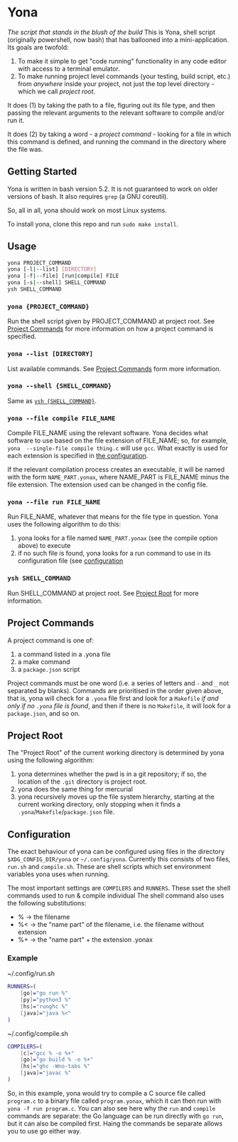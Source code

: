 # Yona

*The script that stands in the blush of the build*
This is Yona, shell script (originally powershell, now bash) that has 
ballooned into a mini-application. Its goals are twofold:

1. To make it simple to get "code running" functionality in any code editor 
   with access to a terminal emulator.
2. To make running project level commands (your testing, build script, etc.) 
   from *anywhere* inside your project, not just the top level directory - 
   which we call *project root*.

It does (1) by taking the path to a file, figuring out its file type, and 
then passing the relevant arguments to the relevant software to compile 
and/or run it.

It does (2) by taking a word - a *project command* - looking for a file in 
which this command is defined, and running the command in the directory 
where the file was.

## Getting Started

Yona is written in bash version 5.2. It is not guaranteed to work on older 
versions of bash. It also requires `grep` (a GNU coreutil).

So, all in all, yona should work on most Linux systems.

To install yona, clone this repo and run `sudo make install`.

## Usage

```bash
yona PROJECT_COMMAND
yona [-l|--list] [DIRECTORY]
yona [-f|--file] [run|compile] FILE
yona [-s|--shell] SHELL_COMMAND
ysh SHELL_COMMAND
```

### `yona {PROJECT_COMMAND}`

Run the shell script given by PROJECT_COMMAND at project root. See [Project 
Commands](#project-commands) for more information on how a project command 
is specified.

### `yona --list [DIRECTORY]`

List available commands. See [Project Commands](#project-commands) form more 
information.

### `yona --shell {SHELL_COMMAND}`

Same as [`ysh {SHELL_COMMAND}`](#ysh-SHELL_COMMAND).

### `yona --file compile FILE_NAME`

Compile FILE_NAME using the relevant software. Yona decides what software to 
use based on the file extension of FILE_NAME; so, for example, `yona 
--single-file compile thing.c` will use `gcc`. What exactly is used for each 
extension is specified in [the configuration](#configuration).

If the relevant compilation process creates an executable, it will be named 
with the form `NAME_PART.yonax`, where NAME_PART is FILE_NAME minus the file 
extension. The extension used can be changed in the config file. 

### `yona --file run FILE_NAME`

Run FILE_NAME, whatever that means for the file type in question. Yona uses 
the following algorithm to do this:
1. yona looks for a file named `NAME_PART.yonax` (see the compile option 
   above) to execute
2. if no such file is found, yona looks for a run command to use in its 
   configuration file (see [configuration](#configuration)

### `ysh SHELL_COMMAND`

Run SHELL_COMMAND at project root. See [Project Root](#project-root) for 
more information.


## Project Commands

A project command is one of:

1. a command listed in a .yona file
2. a make command
3. a `package.json` script

Project commands must be one word (i.e. a series of letters and `-` and `_` 
not separated by blanks). Commands are prioritised in the order given above, 
that is, yona will check for a `.yona`  file first and look for a `Makefile` 
*if and only if no `.yona` file is found*, and then if there is no 
`Makefile`, it will look for a `package.json`, and so on.

## Project Root

The "Project Root" of the current working directory is determined by yona 
using the following algorithm:
1. yona determines whether the pwd is in a git repository; if so, the 
   location of the `.git` directory is project root.
2. yona does the same thing for mercurial
3. yona recursively moves up the file system hierarchy, starting at the 
   current working directory, only stopping when it finds a 
   `.yona`/`Makefile`/`package.json` file.


## Configuration

The exact behaviour of yona can be configured using files in the directory
`$XDG_CONFIG_DIR/yona` or `~/.config/yona`. Currently this consists of two 
files, `run.sh` and `compile.sh`. These are shell scripts which set 
environment variables yona uses when running.

The most important settings are `COMPILERS` and `RUNNERS`. These sset the 
shell commands used to run & compile individual 
The shell command also uses the following substitutions:
- %  -> the filename
- %< -> the "name part" of the filename, i.e. the filename without extension
- %+ -> the "name part" + the extension .yonax

### Example

~/.config/run.sh
```bash
RUNNERS=(
    [go]="go run %"
    [py]="python3 %"
    [hs]="runghc %"
    [java]="java %<"
)
```

~/.config/compile.sh
```bash
COMPILERS=(
    [c]="gcc % -o %+"
    [go]="go build % -o %+"
    [hs]="ghc -Wno-tabs %"
    [java]="javac %"
)
```

So, in this example, yona would try to compile a C source file called 
`program.c` to a binary file called `program.yonax`, which it can then run 
with `yona -f run program.c`.
You can also see here why the `run` and `compile` commands are separate: the 
Go language can be run directly with `go run`, but it can also be compiled 
first. Haing the commands be separate allows you to use go either way.
